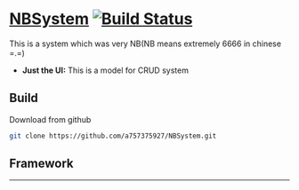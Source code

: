 # [NBSystem]() [![Build Status](https://travis-ci.org/facebook/react.svg?branch=0.13-stable)](https://travis-ci.org/facebook/react)
This is a system which was very NB(NB means extremely 6666  in chinese =.=)

* **Just the UI:** This is a model for CRUD system

## Build

Download from github

```sh
git clone https://github.com/a757375927/NBSystem.git
```

## Framework
* **